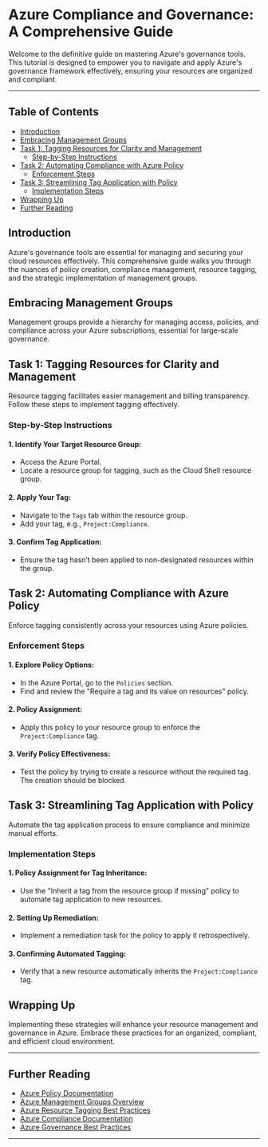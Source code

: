  # Azure Compliance and Governance: A Comprehensive Guide

Welcome to the definitive guide on mastering Azure's governance tools. This tutorial is designed to empower you to navigate and apply Azure's governance framework effectively, ensuring your resources are organized and compliant.

---

## Table of Contents

- [Introduction](#introduction)
- [Embracing Management Groups](#embracing-management-groups)
- [Task 1: Tagging Resources for Clarity and Management](#task-1-tagging-resources-for-clarity-and-management)
  - [Step-by-Step Instructions](#step-by-step-instructions)
- [Task 2: Automating Compliance with Azure Policy](#task-2-automating-compliance-with-azure-policy)
  - [Enforcement Steps](#enforcement-steps)
- [Task 3: Streamlining Tag Application with Policy](#task-3-streamlining-tag-application-with-policy)
  - [Implementation Steps](#implementation-steps)
- [Wrapping Up](#wrapping-up)
- [Further Reading](#further-reading)

## Introduction

Azure's governance tools are essential for managing and securing your cloud resources effectively.
This comprehensive guide walks you through the nuances of policy creation, compliance management, resource tagging, and the strategic implementation of management groups.

## Embracing Management Groups

Management groups provide a hierarchy for managing access, policies, and compliance across your Azure subscriptions, essential for large-scale governance.

## Task 1: Tagging Resources for Clarity and Management

Resource tagging facilitates easier management and billing transparency. Follow these steps to implement tagging effectively.

### Step-by-Step Instructions

#### 1. **Identify Your Target Resource Group:**
- Access the Azure Portal.
- Locate a resource group for tagging, such as the Cloud Shell resource group.

#### 2. **Apply Your Tag:**
- Navigate to the `Tags` tab within the resource group.
- Add your tag, e.g., `Project:Compliance`.

#### 3. **Confirm Tag Application:**
- Ensure the tag hasn’t been applied to non-designated resources within the group.

## Task 2: Automating Compliance with Azure Policy

Enforce tagging consistently across your resources using Azure policies.

### Enforcement Steps

#### 1. **Explore Policy Options:**
- In the Azure Portal, go to the `Policies` section.
- Find and review the "Require a tag and its value on resources" policy.

#### 2. **Policy Assignment:**
- Apply this policy to your resource group to enforce the `Project:Compliance` tag.

#### 3. **Verify Policy Effectiveness:**
- Test the policy by trying to create a resource without the required tag. The creation should be blocked.

## Task 3: Streamlining Tag Application with Policy

Automate the tag application process to ensure compliance and minimize manual efforts.

### Implementation Steps

#### 1. **Policy Assignment for Tag Inheritance:**
- Use the "Inherit a tag from the resource group if missing" policy to automate tag application to new resources.

#### 2. **Setting Up Remediation:**
- Implement a remediation task for the policy to apply it retrospectively.  

#### 3. **Confirming Automated Tagging:**
- Verify that a new resource automatically inherits the `Project:Compliance` tag.

## Wrapping Up

Implementing these strategies will enhance your resource management and governance in Azure. Embrace these practices for an organized, compliant, and efficient cloud environment.

___

## Further Reading

- [Azure Policy Documentation](https://learn.microsoft.com/en-us/azure/governance/policy/overview)
- [Azure Management Groups Overview](https://learn.microsoft.com/en-us/azure/governance/management-groups/overview)
- [Azure Resource Tagging Best Practices](https://learn.microsoft.com/en-us/azure/azure-resource-manager/management/tag-resources)
- [Azure Compliance Documentation](https://learn.microsoft.com/en-us/training/modules/describe-features-tools-azure-for-governance-compliance/)
- [Azure Governance Best Practices](https://learn.microsoft.com/en-us/azure/cloud-adoption-framework/resources/tools-templates)

---